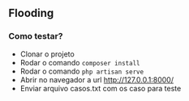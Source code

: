 ## Flooding

### Como testar?
- Clonar o projeto
- Rodar o comando `composer install`
- Rodar o comando `php artisan serve`
- Abrir no navegador a url http://127.0.0.1:8000/
- Enviar arquivo casos.txt com os caso para teste

